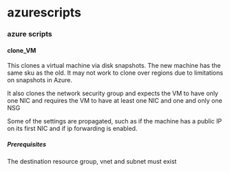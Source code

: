 # azurescripts
### azure scripts ###
#### clone_VM ####



This clones a virtual machine via disk snapshots.  The new machine has the same sku as the old. It may not work to clone over regions due to limitations on snapshots in Azure.

It also clones the network security group and expects the VM to have only one NIC and requires the VM to have at least one NIC and one and only one NSG

Some of the settings are propagated, such as if the machine has a public IP on its first NIC and if ip forwarding is enabled.

##### Prerequisites #####

The destination resource group, vnet and subnet must exist

